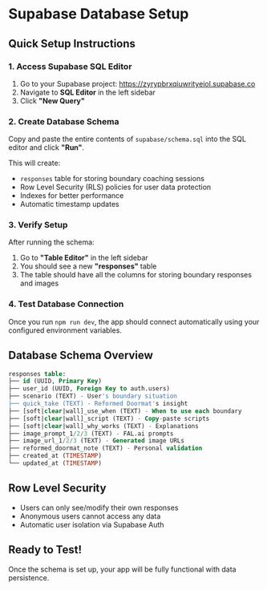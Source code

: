 # Supabase Database Setup

## Quick Setup Instructions

### 1. Access Supabase SQL Editor
1. Go to your Supabase project: https://zyrypbrxqiuwrityeiol.supabase.co
2. Navigate to **SQL Editor** in the left sidebar
3. Click **"New Query"**

### 2. Create Database Schema
Copy and paste the entire contents of `supabase/schema.sql` into the SQL editor and click **"Run"**.

This will create:
- `responses` table for storing boundary coaching sessions
- Row Level Security (RLS) policies for user data protection
- Indexes for better performance
- Automatic timestamp updates

### 3. Verify Setup
After running the schema:
1. Go to **"Table Editor"** in the left sidebar
2. You should see a new **"responses"** table
3. The table should have all the columns for storing boundary responses and images

### 4. Test Database Connection
Once you run `npm run dev`, the app should connect automatically using your configured environment variables.

## Database Schema Overview

```sql
responses table:
├── id (UUID, Primary Key)
├── user_id (UUID, Foreign Key to auth.users)
├── scenario (TEXT) - User's boundary situation
├── quick_take (TEXT) - Reformed Doormat's insight
├── [soft|clear|wall]_use_when (TEXT) - When to use each boundary
├── [soft|clear|wall]_script (TEXT) - Copy-paste scripts
├── [soft|clear|wall]_why_works (TEXT) - Explanations
├── image_prompt_1/2/3 (TEXT) - FAL.ai prompts
├── image_url_1/2/3 (TEXT) - Generated image URLs
├── reformed_doormat_note (TEXT) - Personal validation
├── created_at (TIMESTAMP)
└── updated_at (TIMESTAMP)
```

## Row Level Security
- Users can only see/modify their own responses
- Anonymous users cannot access any data
- Automatic user isolation via Supabase Auth

## Ready to Test!
Once the schema is set up, your app will be fully functional with data persistence.